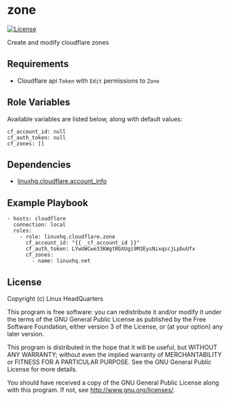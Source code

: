 # zone

[![License](https://img.shields.io/badge/license-GPLv3-brightgreen.svg?style=flat)](COPYING)

Create and modify cloudflare zones

## Requirements

* Cloudflare api `Token` with `Edit` permissions to `Zone`

## Role Variables

Available variables are listed below, along with default values:

    cf_account_id: null
    cf_auth_token: null
    cf_zones: []

## Dependencies

* [linuxhq.cloudflare.account_info](https://github.com/linuxhq/ansible-collection-cloudflare/tree/main/roles/account_info)

## Example Playbook

    - hosts: cloudflare
      connection: local
      roles:
        - role: linuxhq.cloudflare.zone
          cf_account_id: "{{ _cf_account_id }}"
          cf_auth_token: LYwUWCwe33KWgtRbXUgi9M3EysNixqscjLpbuUfx
          cf_zones:
            - name: linuxhq.net

## License

Copyright (c) Linux HeadQuarters

This program is free software: you can redistribute it and/or modify
it under the terms of the GNU General Public License as published by
the Free Software Foundation, either version 3 of the License, or
(at your option) any later version.

This program is distributed in the hope that it will be useful,
but WITHOUT ANY WARRANTY; without even the implied warranty of
MERCHANTABILITY or FITNESS FOR A PARTICULAR PURPOSE. See the
GNU General Public License for more details.

You should have received a copy of the GNU General Public License
along with this program. If not, see <http://www.gnu.org/licenses/>.
